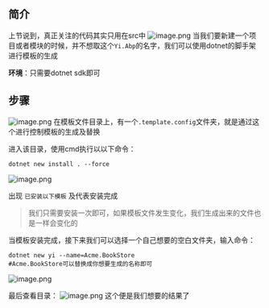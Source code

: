 ## 简介
上节说到，真正关注的代码其实只用在src中
![image.png](/prod-api/file/7f52e9a7-6b6d-cc80-64f6-3a10031e9214/true)
当我们要新建一个项目或者模块的时候，并不想取这个`Yi.Abp`的名字，我们可以使用dotnet的脚手架进行模板的生成

**环境**：只需要dotnet sdk即可

## 步骤
![image.png](/prod-api/file/2a8d18c4-4899-433d-3553-3a10032e9645/true)
在模板文件目录上，有一个`.template.config`文件夹，就是通过这个进行控制模板的生成及替换

进入该目录，使用cmd执行以以下命令：
``` shell
dotnet new install . --force
```

![image.png](/prod-api/file/0a92e464-13af-ef93-77b9-3a10032fe20c/true)

出现 `已安装以下模板` 及代表安装完成

>我们只需要安装一次即可，如果模板文件发生变化，我们生成出来的文件也是一样会变化的

当模板安装完成，接下来我们可以选择一个自己想要的空白文件夹，输入命令：

``` shell
dotnet new yi --name=Acme.BookStore
#Acme.BookStore可以替换成你想要生成的名称即可
```

![image.png](/prod-api/file/55536e5a-ef47-1593-3701-3a100333df31/true)

最后查看目录：
![image.png](/prod-api/file/20286d62-a9d1-6ab0-7fc0-3a1003348554/true)
这个便是我们想要的结果了